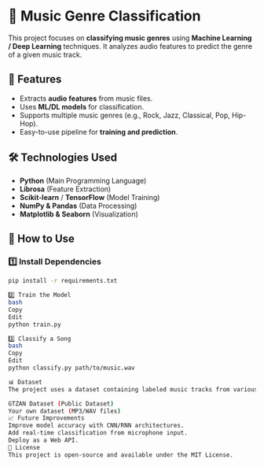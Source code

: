 # 🎵 Music Genre Classification

This project focuses on **classifying music genres** using **Machine Learning / Deep Learning** techniques. It analyzes audio features to predict the genre of a given music track.

## 🚀 Features
- Extracts **audio features** from music files.
- Uses **ML/DL models** for classification.
- Supports multiple music genres (e.g., Rock, Jazz, Classical, Pop, Hip-Hop).
- Easy-to-use pipeline for **training and prediction**.

## 🛠️ Technologies Used
- **Python** (Main Programming Language)
- **Librosa** (Feature Extraction)
- **Scikit-learn** / **TensorFlow** (Model Training)
- **NumPy & Pandas** (Data Processing)
- **Matplotlib & Seaborn** (Visualization)


## 🎯 How to Use
### **1️⃣ Install Dependencies**
```bash
pip install -r requirements.txt

2️⃣ Train the Model
bash
Copy
Edit
python train.py

3️⃣ Classify a Song
bash
Copy
Edit
python classify.py path/to/music.wav

📊 Dataset
The project uses a dataset containing labeled music tracks from various genres. You can use:

GTZAN Dataset (Public Dataset)
Your own dataset (MP3/WAV files)
📈 Future Improvements
Improve model accuracy with CNN/RNN architectures.
Add real-time classification from microphone input.
Deploy as a Web API.
📝 License
This project is open-source and available under the MIT License.
